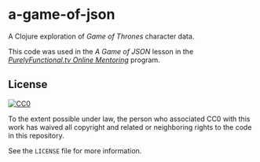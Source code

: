 # a-game-of-json

A Clojure exploration of *Game of Thrones* character data.

This code was used in the *A Game of JSON* lesson in the
[*PurelyFunctional.tv Online Mentoring*][ment] program.

[ment]: http://www.purelyfunctional.tv/

## License

[![CC0](http://i.creativecommons.org/p/zero/1.0/88x31.png)](http://creativecommons.org/publicdomain/zero/1.0/)

To the extent possible under law, the person who associated CC0 with
this work has waived all copyright and related or neighboring rights
to the code in this repository.

See the `LICENSE` file for more information.
